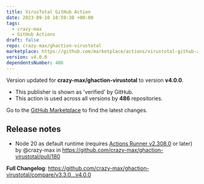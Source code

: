 ```yaml
---
title: VirusTotal GitHub Action
date: 2023-09-10 18:59:38 +00:00
tags:
  - crazy-max
  - GitHub Actions
draft: false
repo: crazy-max/ghaction-virustotal
marketplace: https://github.com/marketplace/actions/virustotal-github-action
version: v4.0.0
dependentsNumber: 486
---
```



Version updated for **crazy-max/ghaction-virustotal** to version **v4.0.0**.
- This publisher is shown as 'verified' by GitHub.
- This action is used across all versions by **486** repositories.

Go to the [GitHub Marketplace](https://github.com/marketplace/actions/virustotal-github-action) to find the latest changes.

## Release notes

* Node 20 as default runtime (requires [Actions Runner v2.308.0](https://github.com/actions/runner/releases/tag/v2.308.0) or later) by @crazy-max in https://github.com/crazy-max/ghaction-virustotal/pull/180

**Full Changelog**: https://github.com/crazy-max/ghaction-virustotal/compare/v3.3.0...v4.0.0
